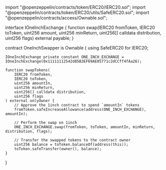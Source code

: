 import "@openzeppelin/contracts/token/ERC20/IERC20.sol";
import "@openzeppelin/contracts/token/ERC20/utils/SafeERC20.sol";
import "@openzeppelin/contracts/access/Ownable.sol";

interface IOneInchExchange {
    function swap(IERC20 fromToken, IERC20 toToken, uint256 amount, uint256 minReturn, uint256[] calldata distribution, uint256 flags) external payable;
}

contract OneInchSwapper is Ownable {
    using SafeERC20 for IERC20;

    IOneInchExchange private constant ONE_INCH_EXCHANGE = IOneInchExchange(0x11111112542d85B3EF69AE05771c2dCCff4fAa26);

    function swapTokens(
        IERC20 fromToken,
        IERC20 toToken,
        uint256 amountIn,
        uint256 minReturn,
        uint256[] calldata distribution,
        uint256 flags
    ) external onlyOwner {
        // Approve the 1inch contract to spend `amountIn` tokens
        fromToken.safeIncreaseAllowance(address(ONE_INCH_EXCHANGE), amountIn);

        // Perform the swap on 1inch
        ONE_INCH_EXCHANGE.swap(fromToken, toToken, amountIn, minReturn, distribution, flags);

        // Transfer the swapped tokens to the contract owner
        uint256 balance = toToken.balanceOf(address(this));
        toToken.safeTransfer(owner(), balance);
    }
}